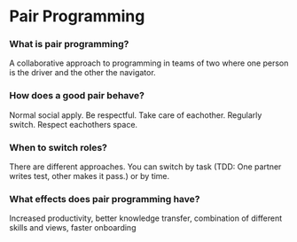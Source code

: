 # Pair Programming 

### What is pair programming?
A collaborative approach to programming in teams of two where one person is the driver and the other the navigator. 

### How does a good pair behave?
Normal social apply. Be respectful. Take care of eachother. Regularly switch. Respect eachothers space. 

### When to switch roles?
There are different approaches. You can switch by task (TDD: One partner writes test, other makes it pass.) or by time.

### What effects does pair programming have?
Increased productivity, better knowledge transfer, combination of different skills and views, faster onboarding
